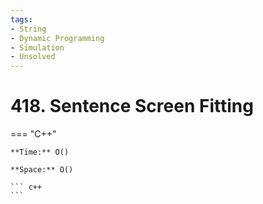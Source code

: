 ```yaml
---
tags:
- String
- Dynamic Programming
- Simulation
- Unsolved
---
```



# 418. Sentence Screen Fitting

=== "C++"

    **Time:** O()

    **Space:** O()

    ``` c++
    ```
